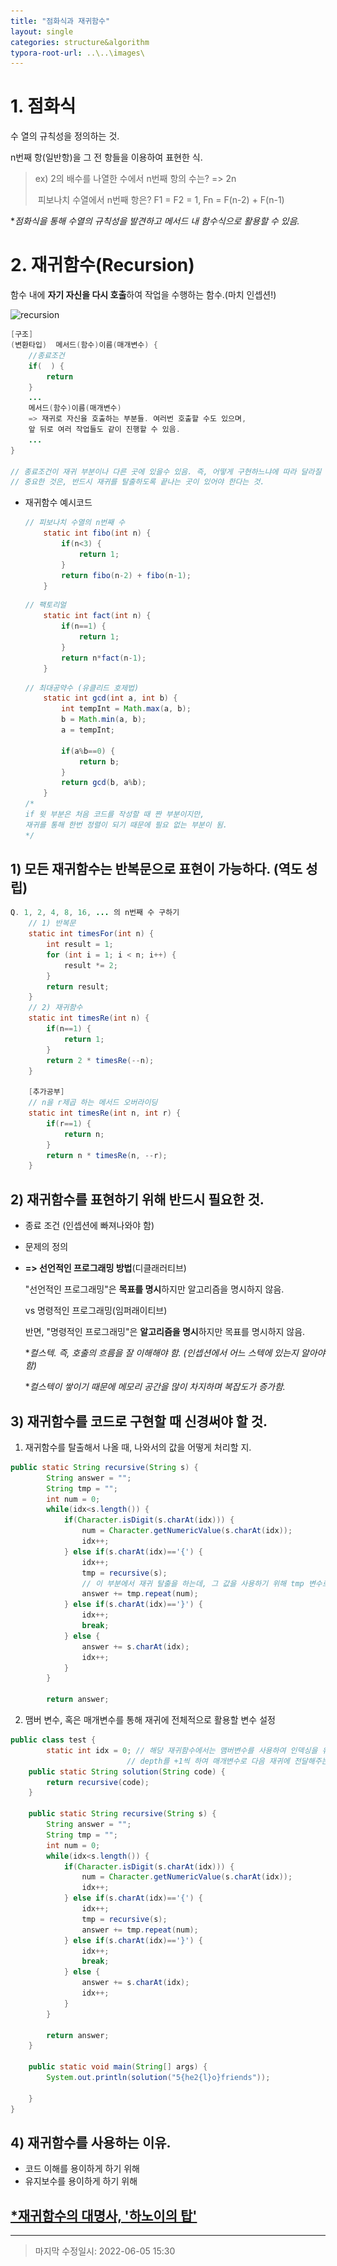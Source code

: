 ```yaml
---
title: "점화식과 재귀함수"
layout: single
categories: structure&algorithm
typora-root-url: ..\..\images\
---
```


# 1. 점화식

수 열의 규칙성을 정의하는 것.

n번째 항(일반항)을 그 전 항들을 이용하여 표현한 식.

> ex) 2의 배수를 나열한 수에서 n번째 항의 수는? => 2n
>
> ​      피보나치 수열에서 n번째 항은? F1 = F2 = 1, Fn = F(n-2) + F(n-1)

**점화식을 통해 수열의 규칙성을 발견하고 메서드 내 함수식으로 활용할 수 있음.*

# 2. 재귀함수(Recursion)

함수 내에 **자기 자신을 다시 호출**하여 작업을 수행하는 함수.(마치 인셉션!)

![recursion](..\..\images\recursion.gif)

```java
[구조]
(변환타입)  메서드(함수)이름(매개변수) {
	//종료조건
	if(  ) {
		return
	}
	...
	메서드(함수)이름(매개변수)
	=> 재귀로 자신을 호출하는 부분들. 여러번 호출할 수도 있으며, 
    앞 뒤로 여러 작업들도 같이 진행할 수 있음.
	...
}

// 종료조건이 재귀 부분이나 다른 곳에 있을수 있음. 즉, 어떻게 구현하느냐에 따라 달라질 수 있음.
// 중요한 것은, 반드시 재귀를 탈출하도록 끝나는 곳이 있어야 한다는 것.
```

- 재귀함수 예시코드

  ```java
  // 피보나치 수열의 n번째 수
      static int fibo(int n) {
          if(n<3) {
              return 1;
          }
          return fibo(n-2) + fibo(n-1);
      }
  ```

  ```java
  // 팩토리얼
      static int fact(int n) {
          if(n==1) {
              return 1;
          }
          return n*fact(n-1);
      }
  ```

  ```java
  // 최대공약수 (유클리드 호제법)
      static int gcd(int a, int b) {
          int tempInt = Math.max(a, b);
          b = Math.min(a, b);
          a = tempInt;
          
          if(a%b==0) {
              return b;
          }
          return gcd(b, a%b);
      }
  /*
  if 윗 부분은 처음 코드를 작성할 때 짠 부분이지만, 
  재귀를 통해 한번 정렬이 되기 때문에 필요 없는 부분이 됨.
  */
  ```
  
  

## 1) 모든 재귀함수는 반복문으로 표현이 가능하다. (역도 성립)

```java
Q. 1, 2, 4, 8, 16, ... 의 n번째 수 구하기
    // 1) 반복문
    static int timesFor(int n) {
        int result = 1;
        for (int i = 1; i < n; i++) {
            result *= 2;
        }
        return result;
    }
    // 2) 재귀함수
    static int timesRe(int n) {
        if(n==1) {
            return 1;
        }
        return 2 * timesRe(--n);
    }

	[추가공부]
	// n을 r제곱 하는 메서드 오버라이딩
    static int timesRe(int n, int r) {
        if(r==1) {
            return n;
        }
        return n * timesRe(n, --r);
    }
```



## 2) 재귀함수를 표현하기 위해 반드시 필요한 것.

- 종료 조건 (인셉션에 빠져나와야 함)

- 문제의 정의 

- **=> 선언적인 프로그래밍 방법**(디클래러티브) 

  "선언적인 프로그래밍"은 **목표를 명시**하지만 알고리즘을 명시하지 않음.

  vs 명령적인 프로그래밍(임퍼래이티브)

  반면, "명령적인 프로그래밍"은 **알고리즘을 명시**하지만 목표를 명시하지 않음.

  

  **컬스텍. 즉, 호출의 흐름을 잘 이해해야 함. (인셉션에서 어느 스텍에 있는지 알아야 함)*

  **컬스텍이 쌓이기 때문에 메모리 공간을 많이 차지하며 복잡도가 증가함.*

  

## 3) 재귀함수를 코드로 구현할 때 신경써야 할 것.

1)  재귀함수를 탈출해서 나올 때, 나와서의 값을 어떻게 처리할 지.

```java
public static String recursive(String s) {
        String answer = "";
        String tmp = "";
        int num = 0;
        while(idx<s.length()) {
            if(Character.isDigit(s.charAt(idx))) {
                num = Character.getNumericValue(s.charAt(idx));
                idx++;
            } else if(s.charAt(idx)=='{') {
                idx++;
                tmp = recursive(s); 
                // 이 부분에서 재귀 탈출을 하는데, 그 값을 사용하기 위해 tmp 변수로 받아줌.
                answer += tmp.repeat(num);
            } else if(s.charAt(idx)=='}') {
                idx++;
                break;
            } else {
                answer += s.charAt(idx);
                idx++;
            }
        }

        return answer;
```

2) 맴버 변수, 혹은 매개변수를 통해 재귀에 전체적으로 활용할 변수 설정

```java
public class test {
        static int idx = 0; // 해당 재귀함수에서는 맴버변수를 사용하여 인덱싱을 유지함.
    					  // depth를 +1씩 하여 매개변수로 다음 재귀에 전달해주는 방법도 있음.
    public static String solution(String code) {
        return recursive(code);
    }

    public static String recursive(String s) {
        String answer = "";
        String tmp = "";
        int num = 0;
        while(idx<s.length()) {
            if(Character.isDigit(s.charAt(idx))) {
                num = Character.getNumericValue(s.charAt(idx));
                idx++;
            } else if(s.charAt(idx)=='{') {
                idx++;
                tmp = recursive(s);
                answer += tmp.repeat(num);
            } else if(s.charAt(idx)=='}') {
                idx++;
                break;
            } else {
                answer += s.charAt(idx);
                idx++;
            }
        }

        return answer;
    }

    public static void main(String[] args) {
        System.out.println(solution("5{he2{l}o}friends"));

    }
}
```

## 4) 재귀함수를 사용하는 이유.

- 코드 이해를 용이하게 하기 위해
- 유지보수를 용이하게 하기 위해

## [*재귀함수의 대명사, '하노이의 탑'](https://jiyongyoon.github.io/structure&algorithm/%ED%95%98%EB%85%B8%EC%9D%B4%EC%9D%98%ED%83%91/)

------

> 마지막 수정일시: 2022-06-05 15:30
